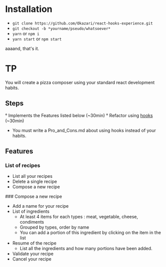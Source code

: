 # Installation

 * `git clone https://github.com/Okazari/react-hooks-experience.git`
 * `git checkout -b *yourname/pseudo/whatsoever*`
 * `yarn` or `npm i`
 * `yarn start` or `npm start`

 aaaand, that's it.

# TP

 You will create a pizza composer using your standard react development habits.

## Steps

 ° Implements the Features listed below (~30min)
 ° Refactor using [hooks](https://reactjs.org/docs/hooks-intro.html) (~30min)
   - You must write a Pro_and_Cons.md about using hooks instead of your habits.

## Features

### List of recipes

 - List all your recipes
 - Delete a single recipe
 - Compose a new recipe

### Compose a new recipe

 - Add a name for your recipe
 - List of ingredients
   - At least 4 items for each types : meat, vegetable, cheese, condiments
   - Grouped by types, order by name
   - You can add a portion of this ingredient by clicking on the item in the list
 - Resume of the recipe
   - List all the ingredients and how many portions have been added.
 - Validate your recipe
 - Cancel your recipe

